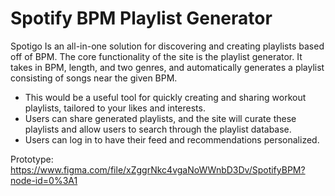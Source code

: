 # Spotify BPM Playlist Generator

Spotigo Is an all-in-one solution for discovering and creating playlists based off of BPM.
The core functionality of the site is the playlist generator. It takes in BPM, length, and two genres, and automatically
generates a playlist consisting of songs near the given BPM. 
- This would be a useful tool for quickly creating and sharing workout playlists, tailored to your likes and interests.
- Users can share generated playlists, and the site will curate these playlists and allow users to search through the playlist database.
- Users can log in to have their feed and recommendations personalized.

Prototype:
https://www.figma.com/file/xZggrNkc4vgaNoWWnbD3Dv/SpotifyBPM?node-id=0%3A1
